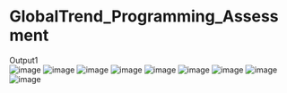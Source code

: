 # GlobalTrend_Programming_Assessment

Output1
<br>
![image](https://github.com/user-attachments/assets/f27a5134-072a-46b1-a6df-9f7ec3906248)
![image](https://github.com/user-attachments/assets/de0cf5ce-974e-4484-b76e-c39665a078a4)
![image](https://github.com/user-attachments/assets/8967f91f-b132-4969-8bda-14df06654892)
![image](https://github.com/user-attachments/assets/b5f2d316-93eb-4605-a4e8-81f9079f11a8)
![image](https://github.com/user-attachments/assets/51468a52-91e5-41c4-a5ab-19d402c23bb0)
![image](https://github.com/user-attachments/assets/58a2810e-1b1c-48dd-b418-8c615bbb1188)
![image](https://github.com/user-attachments/assets/d49b896b-2059-4c1b-a32b-a72a74b2bb75)
![image](https://github.com/user-attachments/assets/7463fd89-97bd-4c0d-a2c2-d0b48164beb2)
![image](https://github.com/user-attachments/assets/45d2b282-f6b4-49bd-94f2-df888bf9732e)


       	

 

